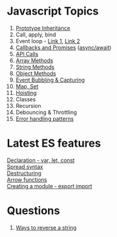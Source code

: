 # Javascript Topics

1) [Prototype Inheritance](https://medium.com/dev-bits/a-perfect-guide-for-cracking-a-javascript-interview-a-developers-perspective-23a5c0fa4d0d)
2) Call, apply, bind
3) Event loop - [Link 1](https://flaviocopes.com/javascript-event-loop/), [Link 2](https://careersjs.com/magazine/javascript-job-queue-microtask/)
4) [Callbacks and Promises](https://www.geeksforgeeks.org/javascript-promises/) ([async/await](https://www.geeksforgeeks.org/async-await-function-in-javascript/))
5) [API Calls](https://levelup.gitconnected.com/all-possible-ways-of-making-an-api-call-in-plain-javascript-c0dee3c11b8b)
6) [Array Methods](https://developer.mozilla.org/en-US/docs/Web/JavaScript/Reference/Global_Objects/Array)
7) [String Methods](https://developer.mozilla.org/en-US/docs/Web/JavaScript/Reference/Global_Objects/String)
8) [Object Methods](https://developer.mozilla.org/en-US/docs/Web/JavaScript/Reference/Global_Objects/Object)
9) [Event Bubbling & Capturing](https://medium.com/dev-bits/a-perfect-guide-for-cracking-a-javascript-interview-a-developers-perspective-23a5c0fa4d0d)
10) [Map, Set](https://javascript.info/map-set)
11) [Hoisting](https://medium.com/@pvivek4/hoisting-demystified-with-popular-interview-questions-38a93ea441ff)
12) Classes
13) Recursion
14) Debouncing & Throttling
15) [Error handling patterns](https://medium.com/dev-bits/a-perfect-guide-for-cracking-a-javascript-interview-a-developers-perspective-23a5c0fa4d0d)


# Latest ES features

[Declaration - var, let, const](https://medium.com/@pvivek4/es6-difference-between-var-let-and-const-with-examples-18c2d5766851) <br>
[Spread syntax](https://developer.mozilla.org/en-US/docs/Web/JavaScript/Reference/Operators/Spread_syntax) <br>
[Destructuring](https://developer.mozilla.org/en-US/docs/Web/JavaScript/Reference/Operators/Destructuring_assignment) <br>
[Arrow functions](https://developer.mozilla.org/en-US/docs/Web/JavaScript/Reference/Functions/Arrow_functions) <br>
[Creating a module - export import](https://developer.mozilla.org/en-US/docs/Web/JavaScript/Guide/Modules) <br>


# Questions

1) [Ways to reverse a string](https://betterprogramming.pub/5-ways-to-reverse-a-string-in-javascript-466f62845827)
